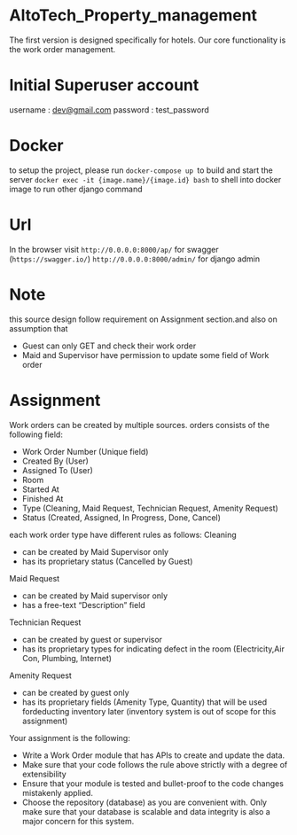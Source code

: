 # AltoTech_Property_management

The first version is designed specifically for hotels. Our core functionality is the work order management.

# Initial Superuser account

username : dev@gmail.com
password : test_password

# Docker

to setup the project, please run `docker-compose up `to build and start the server
`docker exec -it {image.name}/{image.id} bash` to shell into docker image to run other django command

# Url

In the browser visit
`http://0.0.0.0:8000/ap/` for swagger (`https://swagger.io/`)
`http://0.0.0.0:8000/admin/` for django admin

# Note

this source design follow requirement on Assignment section.and also on assumption that

- Guest can only GET and check their work order
- Maid and Supervisor have permission to update some field of Work order

# Assignment

Work orders can be created by multiple sources.
orders consists of the following field:

- Work Order Number (Unique field)
- Created By (User)
- Assigned To (User)
- Room
- Started At
- Finished At
- Type (Cleaning, Maid Request, Technician Request, Amenity Request)
- Status (Created, Assigned, In Progress, Done, Cancel)

each work order type have different rules as follows:
Cleaning

- can be created by Maid Supervisor only
- has its proprietary status (Cancelled by Guest)

Maid Request

- can be created by Maid supervisor only
- has a free-text “Description” field

Technician Request

- can be created by guest or supervisor
- has its proprietary types for indicating defect in the room (Electricity,Air Con, Plumbing, Internet)

Amenity Request

- can be created by guest only
- has its proprietary fields (Amenity Type, Quantity) that will be used fordeducting inventory later (inventory system is out of scope for this assignment)

Your assignment is the following:

- Write a Work Order module that has APIs to create and update the data.
- Make sure that your code follows the rule above strictly with a degree of extensibility
- Ensure that your module is tested and bullet-proof to the code changes mistakenly
  applied.
- Choose the repository (database) as you are convenient with. Only make sure that
  your database is scalable and data integrity is also a major concern for this system.
